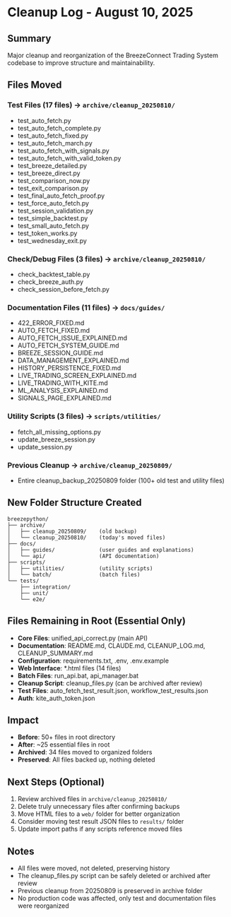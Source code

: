 # Cleanup Log - August 10, 2025

## Summary
Major cleanup and reorganization of the BreezeConnect Trading System codebase to improve structure and maintainability.

## Files Moved

### Test Files (17 files) → `archive/cleanup_20250810/`
- test_auto_fetch.py
- test_auto_fetch_complete.py
- test_auto_fetch_fixed.py
- test_auto_fetch_march.py
- test_auto_fetch_with_signals.py
- test_auto_fetch_with_valid_token.py
- test_breeze_detailed.py
- test_breeze_direct.py
- test_comparison_now.py
- test_exit_comparison.py
- test_final_auto_fetch_proof.py
- test_force_auto_fetch.py
- test_session_validation.py
- test_simple_backtest.py
- test_small_auto_fetch.py
- test_token_works.py
- test_wednesday_exit.py

### Check/Debug Files (3 files) → `archive/cleanup_20250810/`
- check_backtest_table.py
- check_breeze_auth.py
- check_session_before_fetch.py

### Documentation Files (11 files) → `docs/guides/`
- 422_ERROR_FIXED.md
- AUTO_FETCH_FIXED.md
- AUTO_FETCH_ISSUE_EXPLAINED.md
- AUTO_FETCH_SYSTEM_GUIDE.md
- BREEZE_SESSION_GUIDE.md
- DATA_MANAGEMENT_EXPLAINED.md
- HISTORY_PERSISTENCE_FIXED.md
- LIVE_TRADING_SCREEN_EXPLAINED.md
- LIVE_TRADING_WITH_KITE.md
- ML_ANALYSIS_EXPLAINED.md
- SIGNALS_PAGE_EXPLAINED.md

### Utility Scripts (3 files) → `scripts/utilities/`
- fetch_all_missing_options.py
- update_breeze_session.py
- update_session.py

### Previous Cleanup → `archive/cleanup_20250809/`
- Entire cleanup_backup_20250809 folder (100+ old test and utility files)

## New Folder Structure Created
```
breezepython/
├── archive/
│   ├── cleanup_20250809/    (old backup)
│   └── cleanup_20250810/    (today's moved files)
├── docs/
│   ├── guides/              (user guides and explanations)
│   └── api/                 (API documentation)
├── scripts/
│   ├── utilities/           (utility scripts)
│   └── batch/               (batch files)
└── tests/
    ├── integration/
    ├── unit/
    └── e2e/
```

## Files Remaining in Root (Essential Only)
- **Core Files**: unified_api_correct.py (main API)
- **Documentation**: README.md, CLAUDE.md, CLEANUP_LOG.md, CLEANUP_SUMMARY.md
- **Configuration**: requirements.txt, .env, .env.example
- **Web Interface**: *.html files (14 files)
- **Batch Files**: run_api.bat, api_manager.bat
- **Cleanup Script**: cleanup_files.py (can be archived after review)
- **Test Files**: auto_fetch_test_result.json, workflow_test_results.json
- **Auth**: kite_auth_token.json

## Impact
- **Before**: 50+ files in root directory
- **After**: ~25 essential files in root
- **Archived**: 34 files moved to organized folders
- **Preserved**: All files backed up, nothing deleted

## Next Steps (Optional)
1. Review archived files in `archive/cleanup_20250810/` 
2. Delete truly unnecessary files after confirming backups
3. Move HTML files to a `web/` folder for better organization
4. Consider moving test result JSON files to `results/` folder
5. Update import paths if any scripts reference moved files

## Notes
- All files were moved, not deleted, preserving history
- The cleanup_files.py script can be safely deleted or archived after review
- Previous cleanup from 20250809 is preserved in archive folder
- No production code was affected, only test and documentation files were reorganized